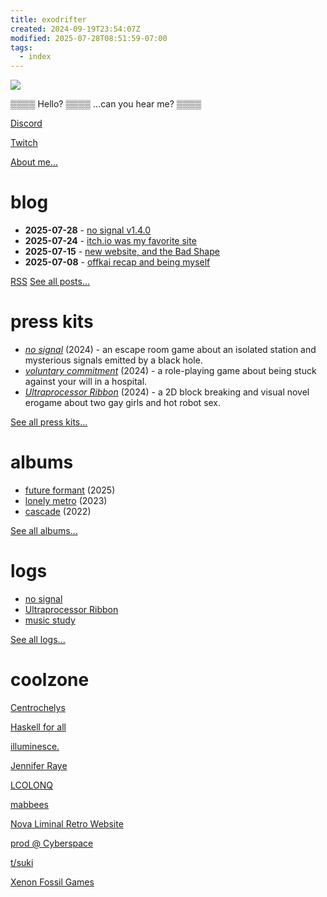 ```yaml
---
title: exodrifter
created: 2024-09-19T23:54:07Z
modified: 2025-07-28T08:51:59-07:00
tags:
  - index
---
```


<div class="home-banner">

![](blog/avatar.png)

<div>

▒▒▒▒ Hello? ▒▒▒▒ ...can you hear me? ▒▒▒▒

<div class="flex">

<i class="ri-discord-fill"></i> [Discord](https://discord.gg/arqFQVt)

<i class="ri-twitch-fill"></i> [Twitch](https://www.twitch.tv/exodrifter_)

<i class="ri-user-fill"></i> [About me...](about.md)

</div>

</div>
</div>

# blog

- **2025-07-28** - [no signal v1.4.0](blog/20250728153807.md)
- **2025-07-24** - [itch.io was my favorite site](blog/20250724073550.md)
- **2025-07-15** - [new website, and the Bad Shape](blog/20250715200219.md)
- **2025-07-08** - [offkai recap and being myself](blog/20250707063429.md)

[<i class="ri-rss-fill"></i> RSS](blog/index.xml)
[See all posts...](blog/index.md)

# press kits

- _[no signal](press-kits/no-signal/index.md)_ (2024) - an escape room game about an isolated station and mysterious signals emitted by a black hole.
- _[voluntary commitment](press-kits/voluntary-commitment/index.md)_ (2024) - a role-playing game about being stuck against your will in a hospital.
- _[Ultraprocessor Ribbon](press-kits/ultraprocessor-ribbon/index.md)_ (2024) - a 2D block breaking and visual novel erogame about two gay girls and hot robot sex.

[See all press kits...](press-kits/index.md)

# albums

- [future formant](albums/future-formant/index.md) (2025)
- [lonely metro](albums/lonely-metro/index.md) (2023)
- [cascade](albums/cascade/index.md) (2022)

[See all albums...](albums/index.md)

# logs

- [no signal](notes/no-signal.md)
- [Ultraprocessor Ribbon](notes/ultraprocessor-ribbon.md)
- [music study](notes/music-study.md)

[See all logs...](tags/log.md)

# coolzone

<div class="flex">

[Centrochelys](http://www.brendanmcleod.dev/)

[Haskell for all](https://www.haskellforall.com/)

[illuminesce.](https://illuminesce.net/)

[Jennifer Raye](https://jennraye.moe)

[LCOLONQ](https://pub.colonq.computer/~llll/)

[mabbees](https://mabbees.neocities.org/)

[Nova Liminal Retro Website](https://novashy.com/webjam/index.html)

[prod @ Cyberspace](https://pub.colonq.computer/~prod/)

[t/suki](https://forum.tsuki.games)

[Xenon Fossil Games](http://xenonfossil.games)

</div>
